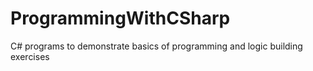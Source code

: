 # ProgrammingWithCSharp
C# programs to demonstrate basics of programming and logic building exercises
